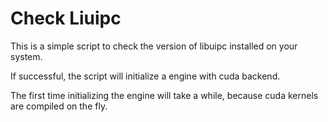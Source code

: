# Check Liuipc

This is a simple script to check the version of libuipc installed on your system.

If successful, the script will initialize a engine with cuda backend.

The first time initializing the engine will take a while, because cuda kernels are compiled on the fly.

